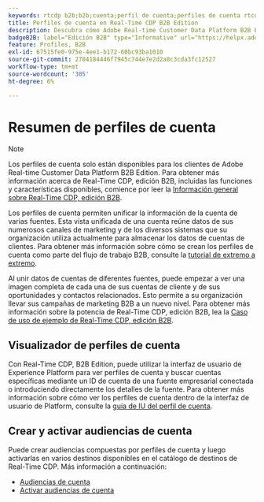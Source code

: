 ```yaml
---
keywords: rtcdp b2b;b2b;cuenta;perfil de cuenta;perfiles de cuenta rtcdp;real-time customer data platform;
title: Perfiles de cuenta en Real-Time CDP B2B Edition
description: Descubra cómo Adobe Real-time Customer Data Platform B2B Edition le permite unificar la información de la cuenta de varias fuentes mediante perfiles de cuenta.
badgeB2B: label="Edición B2B" type="Informative" url="https://helpx.adobe.com/legal/product-descriptions/real-time-customer-data-platform-b2b-edition-prime-and-ultimate-packages.html newtab=true"
feature: Profiles, B2B
exl-id: 67515fe0-975e-4ee1-b172-60bc93ba1010
source-git-commit: 2704184446f7945c744e7e2d2a8c3cda3fc12527
workflow-type: tm+mt
source-wordcount: '305'
ht-degree: 6%

---
```


# Resumen de perfiles de cuenta

>[!NOTE]
>
>Los perfiles de cuenta solo están disponibles para los clientes de Adobe Real-time Customer Data Platform B2B Edition. Para obtener más información acerca de Real-Time CDP, edición B2B, incluidas las funciones y características disponibles, comience por leer la [Información general sobre Real-Time CDP, edición B2B](../b2b-overview.md).

Los perfiles de cuenta permiten unificar la información de la cuenta de varias fuentes. Esta vista unificada de una cuenta reúne datos de sus numerosos canales de marketing y de los diversos sistemas que su organización utiliza actualmente para almacenar los datos de cuentas de clientes. Para obtener más información sobre cómo se crean los perfiles de cuenta como parte del flujo de trabajo B2B, consulte la [tutorial de extremo a extremo](../b2b-tutorial.md).

Al unir datos de cuentas de diferentes fuentes, puede empezar a ver una imagen completa de cada una de sus cuentas de cliente y de sus oportunidades y contactos relacionados. Esto permite a su organización llevar sus campañas de marketing B2B a un nuevo nivel. Para obtener más información sobre la potencia de Real-Time CDP, edición B2B, lea la [Caso de uso de ejemplo de Real-Time CDP, edición B2B](../b2b-use-case.md).

## Visualizador de perfiles de cuenta

Con Real-Time CDP, B2B Edition, puede utilizar la interfaz de usuario de Experience Platform para ver perfiles de cuenta y buscar cuentas específicas mediante un ID de cuenta de una fuente empresarial conectada o introduciendo directamente los detalles de la fuente. Para obtener más información sobre cómo ver los perfiles de cuenta dentro de la interfaz de usuario de Platform, consulte la [guía de IU del perfil de cuenta](account-profile-ui-guide.md).

## Crear y activar audiencias de cuenta

Puede crear audiencias compuestas por perfiles de cuenta y luego activarlas en varios destinos disponibles en el catálogo de destinos de Real-Time CDP. Más información a continuación:

* [Audiencias de cuenta](/help/segmentation/ui/account-audiences.md)
* [Activar audiencias de cuenta](/help/destinations/ui/activate-account-audiences.md)
